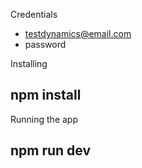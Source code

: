 Credentials

- testdynamics@email.com
- password

Installing

## npm install

Running the app

## npm run dev
